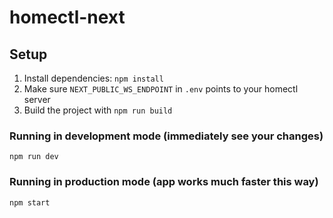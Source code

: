 # homectl-next

## Setup

1. Install dependencies: `npm install`
2. Make sure `NEXT_PUBLIC_WS_ENDPOINT` in `.env` points to your homectl server
3. Build the project with `npm run build`

### Running in development mode (immediately see your changes)

```
npm run dev
```

### Running in production mode (app works much faster this way)

```
npm start
```
